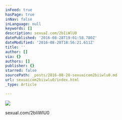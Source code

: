 ```yaml
---
inFeed: true
hasPage: true
inNav: false
inLanguage: null
keywords: []
description: sexuaI.com/2bIiWlU0
datePublished: '2016-08-28T19:01:58.780Z'
dateModified: '2016-08-28T18:56:21.611Z'
title: ''
author: []
via: {}
authors: []
publisher: {}
starred: false
sourcePath: _posts/2016-08-28-sexuaicom2biiwlu0.md
url: sexuaicom2biiwlu0/index.html
_type: Article

---
```

![](https://the-grid-user-content.s3-us-west-2.amazonaws.com/b07aa9cc-5f77-4df7-83ab-b48a04d07b7c.jpg)

sexuaI.com/2bIiWlU0